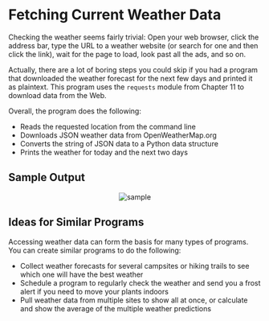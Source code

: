 # Fetching Current Weather Data

Checking the weather seems fairly trivial: Open your web browser, click the address bar, type the URL to a weather website (or search for one and then click the link), wait for the page to load, look past all the ads, and so on.

Actually, there are a lot of boring steps you could skip if you had a program that downloaded the weather forecast for the next few days and printed it as plaintext. This program uses the `requests` module from Chapter 11 to download data from the Web.

Overall, the program does the following:
- Reads the requested location from the command line
- Downloads JSON weather data from OpenWeatherMap.org
- Converts the string of JSON data to a Python data structure
- Prints the weather for today and the next two days

## Sample Output
<p align=center>
  <img src=./images/sample_output.png alt=sample console output>
</p>

Ideas for Similar Programs
-
Accessing weather data can form the basis for many types of programs. You can create similar programs to do the following:
- Collect weather forecasts for several campsites or hiking trails to see which one will have the best weather
- Schedule a program to regularly check the weather and send you a frost alert if you need to move your plants indoors
- Pull weather data from multiple sites to show all at once, or calculate and show the average of the multiple weather predictions
